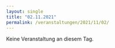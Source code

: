 ```yaml
---
layout: single
title: "02.11.2021"
permalink: /veranstaltungen/2021/11/02/
---
```


Keine Veranstaltung an diesem Tag.
